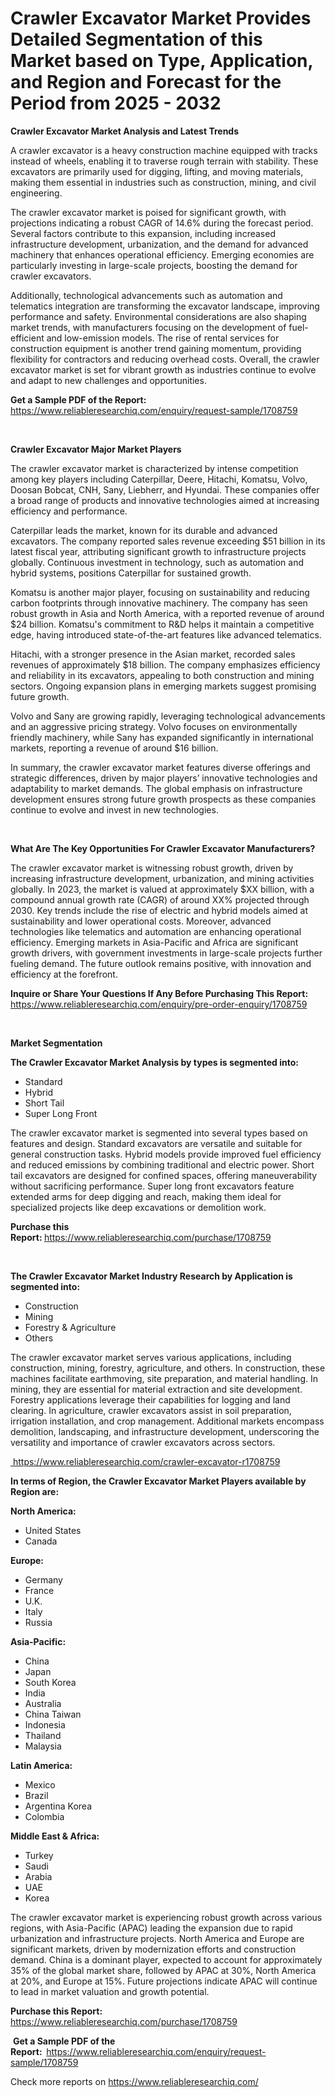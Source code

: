 <p><h1>Crawler Excavator Market Provides Detailed Segmentation of this Market based on Type, Application, and Region and Forecast for the Period from 2025 - 2032</h1></p><p><strong>Crawler Excavator Market Analysis and Latest Trends</strong></p>
<p><p>A crawler excavator is a heavy construction machine equipped with tracks instead of wheels, enabling it to traverse rough terrain with stability. These excavators are primarily used for digging, lifting, and moving materials, making them essential in industries such as construction, mining, and civil engineering.</p><p>The crawler excavator market is poised for significant growth, with projections indicating a robust CAGR of 14.6% during the forecast period. Several factors contribute to this expansion, including increased infrastructure development, urbanization, and the demand for advanced machinery that enhances operational efficiency. Emerging economies are particularly investing in large-scale projects, boosting the demand for crawler excavators.</p><p>Additionally, technological advancements such as automation and telematics integration are transforming the excavator landscape, improving performance and safety. Environmental considerations are also shaping market trends, with manufacturers focusing on the development of fuel-efficient and low-emission models. The rise of rental services for construction equipment is another trend gaining momentum, providing flexibility for contractors and reducing overhead costs. Overall, the crawler excavator market is set for vibrant growth as industries continue to evolve and adapt to new challenges and opportunities.</p></p>
<p><strong>Get a Sample PDF of the Report:&nbsp;</strong> <a href="https://www.reliableresearchiq.com/enquiry/request-sample/1708759?utm_campaign=2309&utm_medium=2&utm_source=Github&utm_content=ia&utm_term=20022025&utm_id=crawler-excavator">https://www.reliableresearchiq.com/enquiry/request-sample/1708759</a></p>
<p>&nbsp;</p>
<p><strong>Crawler Excavator Major Market Players</strong></p>
<p><p>The crawler excavator market is characterized by intense competition among key players including Caterpillar, Deere, Hitachi, Komatsu, Volvo, Doosan Bobcat, CNH, Sany, Liebherr, and Hyundai. These companies offer a broad range of products and innovative technologies aimed at increasing efficiency and performance.</p><p>Caterpillar leads the market, known for its durable and advanced excavators. The company reported sales revenue exceeding $51 billion in its latest fiscal year, attributing significant growth to infrastructure projects globally. Continuous investment in technology, such as automation and hybrid systems, positions Caterpillar for sustained growth.</p><p>Komatsu is another major player, focusing on sustainability and reducing carbon footprints through innovative machinery. The company has seen robust growth in Asia and North America, with a reported revenue of around $24 billion. Komatsu's commitment to R&D helps it maintain a competitive edge, having introduced state-of-the-art features like advanced telematics.</p><p>Hitachi, with a stronger presence in the Asian market, recorded sales revenues of approximately $18 billion. The company emphasizes efficiency and reliability in its excavators, appealing to both construction and mining sectors. Ongoing expansion plans in emerging markets suggest promising future growth.</p><p>Volvo and Sany are growing rapidly, leveraging technological advancements and an aggressive pricing strategy. Volvo focuses on environmentally friendly machinery, while Sany has expanded significantly in international markets, reporting a revenue of around $16 billion.</p><p>In summary, the crawler excavator market features diverse offerings and strategic differences, driven by major players’ innovative technologies and adaptability to market demands. The global emphasis on infrastructure development ensures strong future growth prospects as these companies continue to evolve and invest in new technologies.</p></p>
<p>&nbsp;</p>
<p><strong>What Are The Key Opportunities For Crawler Excavator Manufacturers?</strong></p>
<p><p>The crawler excavator market is witnessing robust growth, driven by increasing infrastructure development, urbanization, and mining activities globally. In 2023, the market is valued at approximately $XX billion, with a compound annual growth rate (CAGR) of around XX% projected through 2030. Key trends include the rise of electric and hybrid models aimed at sustainability and lower operational costs. Moreover, advanced technologies like telematics and automation are enhancing operational efficiency. Emerging markets in Asia-Pacific and Africa are significant growth drivers, with government investments in large-scale projects further fueling demand. The future outlook remains positive, with innovation and efficiency at the forefront.</p></p>
<p><strong>Inquire or Share Your Questions If Any Before Purchasing This Report:</strong> <a href="https://www.reliableresearchiq.com/enquiry/pre-order-enquiry/1708759?utm_campaign=2309&utm_medium=2&utm_source=Github&utm_content=ia&utm_term=20022025&utm_id=crawler-excavator">https://www.reliableresearchiq.com/enquiry/pre-order-enquiry/1708759</a></p>
<p>&nbsp;</p>
<p><strong>Market Segmentation</strong></p>
<p><strong>The Crawler Excavator Market Analysis by types is segmented into:</strong></p>
<p><ul><li>Standard</li><li>Hybrid</li><li>Short Tail</li><li>Super Long Front</li></ul></p>
<p><p>The crawler excavator market is segmented into several types based on features and design. Standard excavators are versatile and suitable for general construction tasks. Hybrid models provide improved fuel efficiency and reduced emissions by combining traditional and electric power. Short tail excavators are designed for confined spaces, offering maneuverability without sacrificing performance. Super long front excavators feature extended arms for deep digging and reach, making them ideal for specialized projects like deep excavations or demolition work.</p></p>
<p><strong>Purchase this Report:&nbsp;</strong><a href="https://www.reliableresearchiq.com/purchase/1708759?utm_campaign=2309&utm_medium=2&utm_source=Github&utm_content=ia&utm_term=20022025&utm_id=crawler-excavator">https://www.reliableresearchiq.com/purchase/1708759</a></p>
<p>&nbsp;</p>
<p><strong>The Crawler Excavator Market Industry Research by Application is segmented into:</strong></p>
<p><ul><li>Construction</li><li>Mining</li><li>Forestry & Agriculture</li><li>Others</li></ul></p>
<p><p>The crawler excavator market serves various applications, including construction, mining, forestry, agriculture, and others. In construction, these machines facilitate earthmoving, site preparation, and material handling. In mining, they are essential for material extraction and site development. Forestry applications leverage their capabilities for logging and land clearing. In agriculture, crawler excavators assist in soil preparation, irrigation installation, and crop management. Additional markets encompass demolition, landscaping, and infrastructure development, underscoring the versatility and importance of crawler excavators across sectors.</p></p>
<p><a href="https://www.reliableresearchiq.com/crawler-excavator-r1708759?utm_campaign=2309&utm_medium=2&utm_source=Github&utm_content=ia&utm_term=20022025&utm_id=crawler-excavator">&nbsp;https://www.reliableresearchiq.com/crawler-excavator-r1708759</a></p>
<p><strong>In terms of Region, the Crawler Excavator Market Players available by Region are:</strong></p>
<p>
    <p> <strong> North America: </strong>
        <ul>
            <li>United States</li>
            <li>Canada</li>
        </ul>
        </p> 
    <p> <strong> Europe: </strong>
        <ul>
            <li>Germany</li>
            <li>France</li>
            <li>U.K.</li>
            <li>Italy</li>
            <li>Russia</li>
        </ul>
        </p> 
    <p> <strong> Asia-Pacific: </strong>
        <ul>
            <li>China</li>
            <li>Japan</li>
            <li>South Korea</li>
            <li>India</li>
            <li>Australia</li>
            <li>China Taiwan</li>
            <li>Indonesia</li>
            <li>Thailand</li>
            <li>Malaysia</li>
        </ul>
        </p> 
    <p> <strong> Latin America: </strong>
        <ul>
            <li>Mexico</li>
            <li>Brazil</li>
            <li>Argentina Korea</li>
            <li>Colombia</li>
        </ul>
        </p> 
    <p> <strong> Middle East & Africa: </strong>
        <ul>
            <li>Turkey</li>
            <li>Saudi</li>
            <li>Arabia</li>
            <li>UAE</li>
            <li>Korea</li>
        </ul>
    </p>
    </p>
<p><p>The crawler excavator market is experiencing robust growth across various regions, with Asia-Pacific (APAC) leading the expansion due to rapid urbanization and infrastructure projects. North America and Europe are significant markets, driven by modernization efforts and construction demand. China is a dominant player, expected to account for approximately 35% of the global market share, followed by APAC at 30%, North America at 20%, and Europe at 15%. Future projections indicate APAC will continue to lead in market valuation and growth potential.</p></p>
<p><strong>Purchase this Report: </strong><a href="https://www.reliableresearchiq.com/purchase/1708759?utm_campaign=2309&utm_medium=2&utm_source=Github&utm_content=ia&utm_term=20022025&utm_id=crawler-excavator">https://www.reliableresearchiq.com/purchase/1708759</a></p>
<p>&nbsp;<strong>Get a Sample PDF of the Report:&nbsp;&nbsp;</strong><a href="https://www.reliableresearchiq.com/enquiry/request-sample/1708759?utm_campaign=2309&utm_medium=2&utm_source=Github&utm_content=ia&utm_term=20022025&utm_id=crawler-excavator">https://www.reliableresearchiq.com/enquiry/request-sample/1708759</a></p>
<p><strong></strong></p>
<p>Check more reports on <a href="https://www.reliableresearchiq.com/?utm_campaign=2309&utm_medium=2&utm_source=Github&utm_content=ia&utm_term=20022025&utm_id=crawler-excavator">https://www.reliableresearchiq.com/</a></p>
